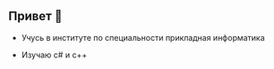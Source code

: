 ## Привет                                                                      👻

* Учусь в институте по специальности прикладная информатика  

* Изучаю c# и c++ 
